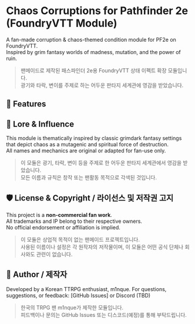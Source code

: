 # Chaos Corruptions for Pathfinder 2e (FoundryVTT Module)

A fan-made corruption & chaos-themed condition module for PF2e on FoundryVTT.  
Inspired by grim fantasy worlds of madness, mutation, and the power of ruin.

> 팬메이드로 제작된 패스파인더 2e용 FoundryVTT 상태 이펙트 확장 모듈입니다.  
> 광기와 타락, 변이를 주제로 하는 어두운 판타지 세계관에 영감을 받았습니다.

## 📌 Features


## 📘 Lore & Influence

This module is thematically inspired by classic grimdark fantasy settings that depict chaos as a mutagenic and spiritual force of destruction.  
All names and mechanics are original or adapted for fan-use only.

> 이 모듈은 광기, 타락, 변이 등을 주제로 한 어두운 판타지 세계관에서 영감을 받았습니다.  
> 모든 이름과 규칙은 창작 또는 팬활동 목적으로 각색된 것입니다.

## 🛡️ License & Copyright / 라이선스 및 저작권 고지

This project is a **non-commercial fan work**.  
All trademarks and IP belong to their respective owners.  
No official endorsement or affiliation is implied.

> 이 모듈은 상업적 목적이 없는 팬메이드 프로젝트입니다.  
> 사용된 이름이나 설정은 각 원작자의 저작물이며,
> 이 모듈은 어떤 공식 단체나 회사와도 관련이 없습니다.


## 🙋 Author / 제작자

Developed by a Korean TTRPG enthusiast, m1nque.
For questions, suggestions, or feedback: [GitHub Issues] or Discord (TBD)

> 한국의 TRPG 팬 m1nque가 제작한 모듈입니다.  
> 피드백이나 문의는 GitHub Issues 또는 디스코드(예정)를 통해 부탁드립니다.
